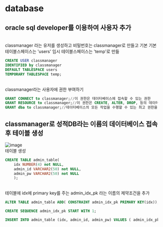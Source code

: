 # database

## oracle sql developer를 이용하여 사용자 추가
<br>classmanager 라는 유저를 생성하고 비밀번호는 classmanager로 만들고 기본 기본 테이블스페이스는 'users' 임시 테이블스페이스는 'temp'로 만듦
``` sql
CREATE USER classmanager
IDENTIFIED by classmanager
DEFAULT TABLESPACE users
TEMPORARY TABLESPACE temp;
```

<br>classmanager라는 사용자에 권한 부여하기
``` sql
GRANT CONNECT to classmanager;//이 권한은 데이터베이스에 접속할 수 있는 권한
GRANT RESOURCE to classmanager;//이 권한은 CREATE, ALTER, DROP, 등의 데이터베이스 객체를 조작할 수 있는 권한
GRANT dba to classmanager;//데이터베이스의 모든 작업을 수행할 수 있는 최고 권한을 제공
```

## classmanager로 성적DB라는 이름의 데이터베이스 접속 후 테이블 생성
![image](https://github.com/yeonjuyeong/database/assets/123055714/b26abcc1-3278-4a3c-9903-b194c50068b7)
<br> 테이블 생성
```sql
CREATE TABLE admin_table(
    idx NUMBER(4) not NULL,
    admin_id VARCHAR2(50) not NULL,
    admin_pw VARCHAR2(50) not NULL
    );
```
<br> 테이블에 idx에 primary key를 주는 admin_idx_pk 라는 이름의 제약조건을 추가
```sql
ALTER TABLE admin_table ADD( CONSTRAINT admin_idx_pk PRIMARY KEY(idx));
```

```sql
CREATE SEQUENCE admin_idx_pk START WITH 1;
```

```sql
INSERT INTO admin_table (idx, admin_id, admin_pw) VALUES ( admin_idx_pk.nextval, 'moon', 'soyun');
```
